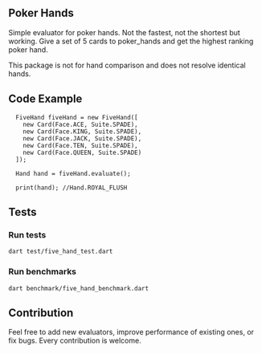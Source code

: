 ## Poker Hands

Simple evaluator for poker hands. Not the fastest, not the shortest but working.
Give a set of 5 cards to poker_hands and get the highest ranking poker hand. 

This package is not for hand comparison and does not resolve identical hands.

## Code Example

```dartlang
  FiveHand fiveHand = new FiveHand([
    new Card(Face.ACE, Suite.SPADE),
    new Card(Face.KING, Suite.SPADE),
    new Card(Face.JACK, Suite.SPADE),
    new Card(Face.TEN, Suite.SPADE),
    new Card(Face.QUEEN, Suite.SPADE)
  ]);
    
  Hand hand = fiveHand.evaluate();
  
  print(hand); //Hand.ROYAL_FLUSH
```

## Tests

### Run tests 
```
dart test/five_hand_test.dart
```

### Run benchmarks
```
dart benchmark/five_hand_benchmark.dart
```


## Contribution

Feel free to add new evaluators, improve performance of existing ones, or fix bugs. 
Every contribution is welcome.


